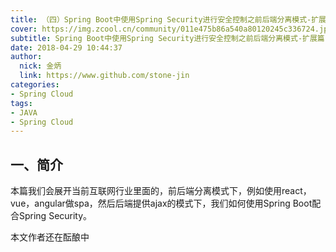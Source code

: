 ```yaml
---
title: （四）Spring Boot中使用Spring Security进行安全控制之前后端分离模式-扩展篇
cover: https://img.zcool.cn/community/011e475b86a540a80120245c336724.jpg@1280w_1l_2o_100sh.jpg
subtitle: Spring Boot中使用Spring Security进行安全控制之前后端分离模式-扩展篇
date: 2018-04-29 10:44:37
author: 
  nick: 金炳
  link: https://www.github.com/stone-jin
categories:
- Spring Cloud
tags:
- JAVA
- Spring Cloud
---
```


## 一、简介
本篇我们会展开当前互联网行业里面的，前后端分离模式下，例如使用react，vue，angular做spa，然后后端提供ajax的模式下，我们如何使用Spring Boot配合Spring Security。

本文作者还在酝酿中